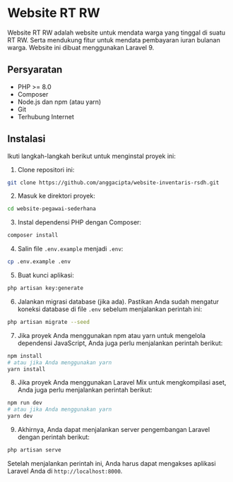 # Website RT RW

Website RT RW adalah website untuk mendata warga yang tinggal di suatu RT RW. Serta mendukung fitur 
untuk mendata pembayaran iuran bulanan warga. 
Website ini dibuat menggunakan Laravel 9.

## Persyaratan

- PHP >= 8.0
- Composer
- Node.js dan npm (atau yarn)
- Git
- Terhubung Internet

## Instalasi

Ikuti langkah-langkah berikut untuk menginstal proyek ini:

1. Clone repositori ini:

```bash
git clone https://github.com/anggacipta/website-inventaris-rsdh.git
```

2. Masuk ke direktori proyek:

```bash
cd website-pegawai-sederhana
```

3. Instal dependensi PHP dengan Composer:

```bash
composer install
```

4. Salin file `.env.example` menjadi `.env`:

```bash
cp .env.example .env
```

5. Buat kunci aplikasi:

```bash
php artisan key:generate
```

6. Jalankan migrasi database (jika ada). Pastikan Anda sudah mengatur koneksi database di file `.env` sebelum menjalankan perintah ini:

```bash
php artisan migrate --seed
```

7. Jika proyek Anda menggunakan npm atau yarn untuk mengelola dependensi JavaScript, Anda juga perlu menjalankan perintah berikut:

```bash
npm install
# atau jika Anda menggunakan yarn
yarn install
```

8. Jika proyek Anda menggunakan Laravel Mix untuk mengkompilasi aset, Anda juga perlu menjalankan perintah berikut:

```bash
npm run dev
# atau jika Anda menggunakan yarn
yarn dev
```

9. Akhirnya, Anda dapat menjalankan server pengembangan Laravel dengan perintah berikut:

```bash
php artisan serve
```

Setelah menjalankan perintah ini, Anda harus dapat mengakses aplikasi Laravel Anda di `http://localhost:8000`.
